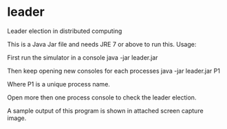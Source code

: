# leader
Leader election in distributed computing

This is a Java Jar file and needs JRE 7 or above to run this.
Usage:

First run the simulator in a console
	java -jar leader.jar

Then keep opening new consoles for each processes
	java -jar leader.jar P1

Where P1 is a unique process name.

Open more then one process console to check the leader election.


A sample output of this program is shown in attached screen capture image.
